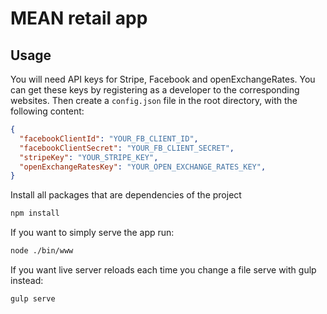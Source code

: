 # MEAN retail app

## Usage

You will need API keys for Stripe, Facebook and openExchangeRates.
You can get these keys by registering as a developer to the corresponding websites.
Then create a `config.json` file in the root directory, with the following content:
```json
{
  "facebookClientId": "YOUR_FB_CLIENT_ID",
  "facebookClientSecret": "YOUR_FB_CLIENT_SECRET",
  "stripeKey": "YOUR_STRIPE_KEY",
  "openExchangeRatesKey": "YOUR_OPEN_EXCHANGE_RATES_KEY",
}
```

Install all packages that are dependencies of the project
```sh
npm install
```

If you want to simply serve the app run:
```sh
node ./bin/www
```

If you want live server reloads each time you change a file serve with gulp instead:
```sh
gulp serve
```